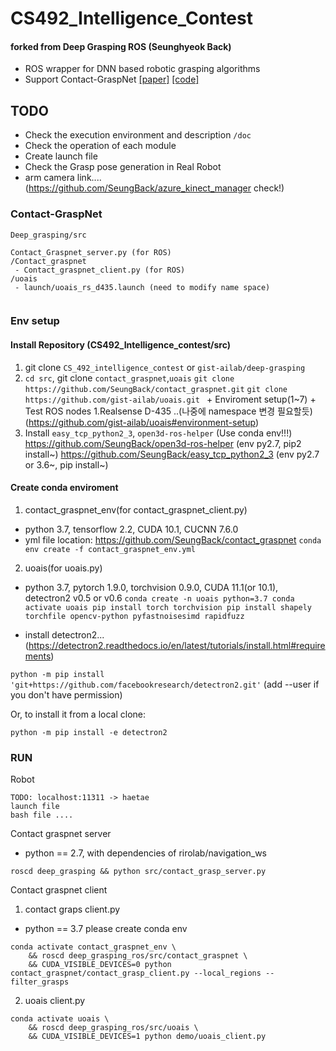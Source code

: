 
# CS492_Intelligence_Contest
#### forked from Deep Grasping ROS (Seunghyeok Back)

- ROS wrapper for DNN based robotic grasping algorithms
- Support Contact-GraspNet [[paper]](https://arxiv.org/abs/2103.14127) [[code]](https://github.com/NVlabs/contact_graspnet)

## TODO
- Check the execution environment and description `/doc`
- Check the operation of each module
- Create launch file
- Check the Grasp pose generation in Real Robot
- arm camera link.... (https://github.com/SeungBack/azure_kinect_manager check!)

### Contact-GraspNet
```
Deep_grasping/src

Contact_Graspnet_server.py (for ROS)
/Contact_graspnet
 - Contact_graspnet_client.py (for ROS)
/uoais
 - launch/uoais_rs_d435.launch (need to modify name space)
 
```
### Env setup
#### Install Repository (CS492_Intelligence_contest/src) 
1. git clone `CS_492_intelligence_contest` or `gist-ailab/deep-grasping` 
2. `cd src`, git clone `contact_graspnet`,`uoais`
`git clone https://github.com/SeungBack/contact_graspnet.git`
`git clone https://github.com/gist-ailab/uoais.git
    ` + Enviroment setup(1~7) + Test ROS nodes 1.Realsense D-435 ..(나중에 namespace 변경 필요할듯)
      (https://github.com/gist-ailab/uoais#environment-setup)
3. Install `easy_tcp_python2_3`, `open3d-ros-helper` (Use conda env!!!)
 https://github.com/SeungBack/open3d-ros-helper (env py2.7, pip2 install~)
 https://github.com/SeungBack/easy_tcp_python2_3 (env py2.7 or 3.6~, pip install~)


#### Create conda enviroment
1. contact_graspnet_env(for contact_graspnet_client.py)
- python 3.7, tensorflow 2.2, CUDA 10.1, CUCNN 7.6.0
- yml file location: https://github.com/SeungBack/contact_graspnet 
`conda env create -f contact_graspnet_env.yml`


2. uoais(for uoais.py)
 - python 3.7, pytorch 1.9.0, torchvision 0.9.0, CUDA 11.1(or 10.1), detectron2 v0.5 or v0.6
`conda create -n uoais python=3.7
conda activate uoais
pip install torch torchvision
pip install shapely torchfile opencv-python pyfastnoisesimd rapidfuzz` 

- install detectron2...
 (https://detectron2.readthedocs.io/en/latest/tutorials/install.html#requirements)

`python -m pip install 'git+https://github.com/facebookresearch/detectron2.git'` 
(add --user if you don't have permission)

Or, to install it from a local clone:
```git clone https://github.com/facebookresearch/detectron2.git
python -m pip install -e detectron2
```

### RUN
Robot
``` 
TODO: localhost:11311 -> haetae 
launch file 
bash file ....
```

Contact graspnet server
- python == 2.7, with dependencies of rirolab/navigation_ws 
```
roscd deep_grasping && python src/contact_grasp_server.py
```

Contact graspnet client
1. contact graps client.py
- python == 3.7 please create conda env
```
conda activate contact_graspnet_env \
    && roscd deep_grasping_ros/src/contact_graspnet \
    && CUDA_VISIBLE_DEVICES=0 python contact_graspnet/contact_grasp_client.py --local_regions --filter_grasps
```
2. uoais client.py
```
conda activate uoais \
    && roscd deep_grasping_ros/src/uoais \
    && CUDA_VISIBLE_DEVICES=1 python demo/uoais_client.py
```
